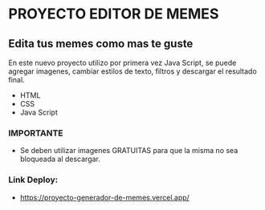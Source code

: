 # PROYECTO EDITOR DE MEMES 
## Edita tus memes como mas te guste

En este nuevo proyecto utilizo por primera vez Java Script, se puede agregar imagenes, cambiar estilos de
texto, filtros y descargar el resultado final.

- HTML
- CSS
- Java Script


### IMPORTANTE

- Se deben utilizar imagenes GRATUITAS para que la misma no sea bloqueada al descargar.

### Link Deploy:

- https://proyecto-generador-de-memes.vercel.app/
